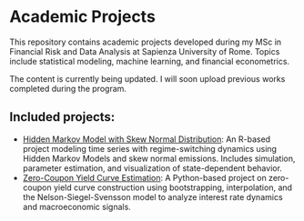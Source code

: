 # Academic Projects

This repository contains academic projects developed during my MSc in Financial Risk and Data Analysis at Sapienza University of Rome. Topics include statistical modeling, machine learning, and financial econometrics.

The content is currently being updated. I will soon upload previous works completed during the program.

## Included projects:
- [Hidden Markov Model with Skew Normal Distribution](HMM_Regime_Detection.md): An R-based project modeling time series with regime-switching dynamics using Hidden Markov Models and skew normal emissions. Includes simulation, parameter estimation, and visualization of state-dependent behavior.
- [Zero-Coupon Yield Curve Estimation](ZeroCoupon_Curve.pdf): A Python-based project on zero-coupon yield curve construction using bootstrapping, interpolation, and the Nelson-Siegel-Svensson model to analyze interest rate dynamics and macroeconomic signals. 
